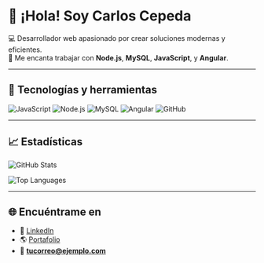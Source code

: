 # 👋 ¡Hola! Soy Carlos Cepeda

💻 Desarrollador web apasionado por crear soluciones modernas y eficientes.  
🚀 Me encanta trabajar con **Node.js**, **MySQL**, **JavaScript**, y **Angular**.

---

## 🧰 Tecnologías y herramientas

![JavaScript](https://img.shields.io/badge/-JavaScript-333?style=flat&logo=javascript)
![Node.js](https://img.shields.io/badge/-Node.js-333?style=flat&logo=node.js)
![MySQL](https://img.shields.io/badge/-MySQL-333?style=flat&logo=mysql)
![Angular](https://img.shields.io/badge/-Angular-333?style=flat&logo=angular)
![GitHub](https://img.shields.io/badge/-GitHub-333?style=flat&logo=github)

---

## 📈 Estadísticas

![GitHub Stats](https://github-readme-stats.vercel.app/api?username=CarlosCepeda&show_icons=true&theme=tokyonight)

![Top Languages](https://github-readme-stats.vercel.app/api/top-langs/?username=CarlosCepeda&layout=compact&theme=tokyonight)

---

## 🌐 Encuéntrame en
- 💼 [LinkedIn](https://www.linkedin.com/in/tuusuario/)
- 🌎 [Portafolio](https://tusitio.com)
- 📧 **tucorreo@ejemplo.com**
